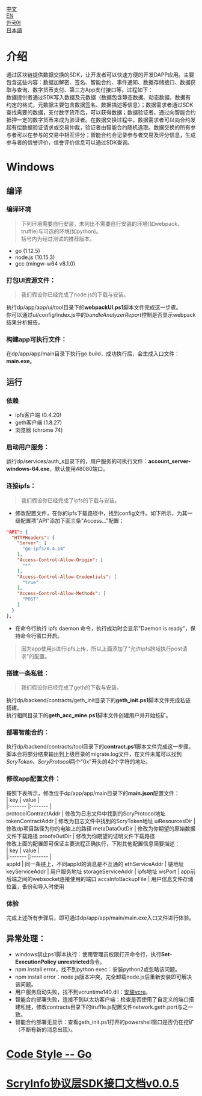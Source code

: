 [中文](./README-cn.md)  
[EN](./README.md)  
[한국어](./README-ko.md)  
[日本語](./README-ja.md)  
# 介绍
通过区块链提供数据交换的SDK，让开发者可以快速方便的开发DAPP应用。主要包含这些内容：数据加解密、签名、智能合约、事件通知、数据存储接口、数据获取与查询、数字货币支付、第三方App支付接口等。过程如下：  
数据提供者通过SDK写入数据及元数据（数据包含静态数据、动态数据，数据有约定的格式，元数据主要包含数据签名、数据描述等信息）；数据需求者通过SDK查找需要的数据，支付数字货币后，可以获得数据；数据验证者，通过向智能合约抵押一定的数字货币来成为验证者。在数据交换过程中，数据需求者可以向合约发起有偿数据验证请求或交易仲裁，验证者由智能合约随机选取。数据交换的所有参与者可以在参与的交易中相互评分；智能合约会记录参与者交易及评分信息，生成参与者的信誉评价，信誉评价信息可以通过SDK查询。
# Windows
##  编译
###  编译环境
> 下列环境需要自行安装，未列出不需要自行安装的环境(如webpack、truffle)与可选的环境(如python)。    
括号内为经过测试的推荐版本。
- go (1.12.5)
- node.js (10.15.3)
- gcc (mingw-w64 v8.1.0)
### 打包UI资源文件：
> 我们假设你已经完成了node.js的下载与安装。

执行dp/app/app/ui/tool目录下的**webpackUI.ps1**脚本文件完成这一步骤。  
你可以通过ui/config/index.js中的*bundleAnalyzerReport*控制是否显示webpack结果分析报告。  
### 构建app可执行文件：
在dp/app/app/main目录下执行go build，成功执行后，会生成入口文件：**main.exe**。
##  运行
### 依赖
- ipfs客户端 (0.4.20)
- geth客户端 (1.8.27)
- 浏览器 (chrome 74)
### 启动用户服务：
运行dp/services/auth_s目录下的，用户服务的可执行文件：**account_server-windows-64.exe**，默认使用48080端口。
### 连接ipfs：
> 我们假设你已经完成了ipfs的下载与安装。
- 修改配置文件，在你的ipfs下载路径中，找到config文件。如下所示，为其一级配置项"API"添加下面三条"Access..."配置：  
```json
"API": {
  "HTTPHeaders": {
    "Server": [
      "go-ipfs/0.4.14"
    ],
    "Access-Control-Allow-Origin": [
      "*"
    ],
    "Access-Control-Allow-Credentials": [
      "true"
    ],
    "Access-Control-Allow-Methods": [
      "POST"
    ]
  }
},
```
- 在命令行执行 ipfs daemon 命令，执行成功时会显示"Daemon is ready"，保持命令行窗口开启。
> 因为app使用js进行ipfs上传，所以上面添加了"允许ipfs跨域执行post请求"的配置。
### 搭建一条私链：
> 我们假设你已经完成了geth的下载与安装。

执行dp/backend/contracts/geth_init目录下的**geth_init.ps1**脚本文件完成私链搭建。  
执行相同目录下的**geth_acc_mine.ps1**脚本文件创建用户并开始挖矿。
### 部署智能合约：
执行dp/backend/contracts/tool目录下的**contract.ps1**脚本文件完成这一步骤。  
脚本会将部分结果输出到上级目录的migrate.log文件，在文件末尾可以找到*ScryToken*、*ScryProtocol*两个"0x"开头的42个字符的地址。
### 修改app配置文件：
按照下表所示，修改位于dp/app/app/main目录下的**main.json**配置文件：  
| key | value |  
|:------- |:------- |  
protocolContractAddr | 修改为日志文件中找到的ScryProtocol地址
tokenContractAddr | 修改为日志文件中找到的ScryToken地址
uiResourcesDir | 修改dp项目路径为你的电脑上的路径
metaDataOutDir | 修改为你期望的原始数据文件下载路径
proofsOutDir | 修改为你期望的证明文件下载路径  
修改上面的配置即可保证主要流程正确执行，下附其他配置信息简要描述：  
| key | value |  
|:------- |:------- |  
appId | 同一条链上，不同appId的消息是不互通的
ethServiceAddr | 链地址
keyServiceAddr | 用户服务地址
storageServiceAddr | ipfs地址
wsPort | app前后端之间的websocket连接使用的端口
accsInfoBackupFile | 用户信息文件存储位置，备份和导入时使用

### 体验
完成上述所有步骤后，即可通过dp/app/app/main/main.exe入口文件进行体验。
## 异常处理：
- windows禁止ps1脚本执行：使用管理员权限打开命令行，执行**Set-ExecutionPolicy unrestricted**命令。
- npm install error，找不到python exec：安装python2或忽略该问题。
- npm install error：node.js版本冲突，完全卸载node.js后重新安装即可解决该问题。
- 用户服务启动失败，找不到vcruntime140.dll：[安装vcre](https://www.microsoft.com/zh-cn/download/details.aspx?id=48145)。
- 智能合约部署失败，连接不到以太坊客户端：检查是否使用了自定义的端口搭建私链，修改contracts目录下的truffle.js配置文件network.geth.port与之一致。
- 智能合约部署无显示：查看geth_init.ps1打开的powershell窗口是否仍在挖矿（不断有新的消息出现）。
# [Code Style -- Go](https://github.com/scryinfo/scryg/blob/master/codestyle_go-cn.md)
# [ScryInfo协议层SDK接口文档v0.0.5](https://github.com/scryinfo/dp/blob/master/document/ScryInfo%E5%8D%8F%E8%AE%AE%E5%B1%82SDK%E6%8E%A5%E5%8F%A3%E6%96%87%E6%A1%A3v0.0.5.md)
